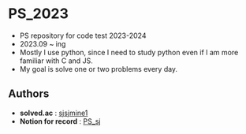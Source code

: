 # PS_2023

* PS repository for code test 2023-2024
* 2023.09 ~ ing
* Mostly I use python, since I need to study python even if I am more familiar with C and JS.
* My goal is solve one or two problems every day.


## Authors

* **solved.ac**  : [sjsjmine1](https://solved.ac/profile/sjsjmine1)
* **Notion for record** : [PS_sj](https://eumseungju.notion.site/PS-0bbdb9b18e434fc096ef6013f42fe337?pvs=4)
